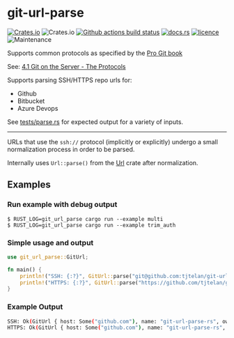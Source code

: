 # git-url-parse

[![Crates.io](https://img.shields.io/crates/v/git-url-parse)](https://crates.io/crates/git-url-parse)
![Crates.io](https://img.shields.io/crates/d/git-url-parse)
[![Github actions build status](https://github.com/tjtelan/git-url-parse-rs/workflows/git-url-parse/badge.svg)](https://github.com/tjtelan/git-url-parse-rs/actions/workflows/rust.yml)
[![docs.rs](https://docs.rs/git-url-parse/badge.svg)](https://docs.rs/git-url-parse/)
[![licence](https://img.shields.io/github/license/tjtelan/git-url-parse-rs)](LICENSE)
![Maintenance](https://img.shields.io/maintenance/yes/2021)

Supports common protocols as specified by the [Pro Git book](https://git-scm.com/book/en/v2)

See: [4.1 Git on the Server - The Protocols](https://git-scm.com/book/en/v2/Git-on-the-Server-The-Protocols)

Supports parsing SSH/HTTPS repo urls for:
* Github
* Bitbucket
* Azure Devops

See [tests/parse.rs](tests/parse.rs) for expected output for a variety of inputs.

---

URLs that use the `ssh://` protocol (implicitly or explicitly) undergo a small normalization process in order to be parsed.

Internally uses `Url::parse()` from the [Url](https://crates.io/crates/url) crate after normalization.

## Examples

### Run example with debug output

```shell
$ RUST_LOG=git_url_parse cargo run --example multi
$ RUST_LOG=git_url_parse cargo run --example trim_auth 
```

### Simple usage and output
```rust
use git_url_parse::GitUrl;

fn main() {
    println!("SSH: {:?}", GitUrl::parse("git@github.com:tjtelan/git-url-parse-rs.git"));
    println!("HTTPS: {:?}", GitUrl::parse("https://github.com/tjtelan/git-url-parse-rs"));
}
```

### Example Output
```bash
SSH: Ok(GitUrl { host: Some("github.com"), name: "git-url-parse-rs", owner: Some("tjtelan"), organization: None, fullname: "tjtelan/git-url-parse-rs", scheme: Ssh, user: Some("git"), token: None, port: None, path: "tjtelan/git-url-parse-rs.git", git_suffix: true, scheme_prefix: false })
HTTPS: Ok(GitUrl { host: Some("github.com"), name: "git-url-parse-rs", owner: Some("tjtelan"), organization: None, fullname: "tjtelan/git-url-parse-rs", scheme: Https, user: None, token: None, port: None, path: "/tjtelan/git-url-parse-rs", git_suffix: false, scheme_prefix: true })
```
